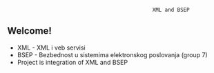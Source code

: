                                                    XML and BSEP  
                                                   
## Welcome!

 - XML - XML i veb servisi
 - BSEP - Bezbednost u sistemima elektronskog poslovanja (group 7)
 - Project is integration of XML and BSEP